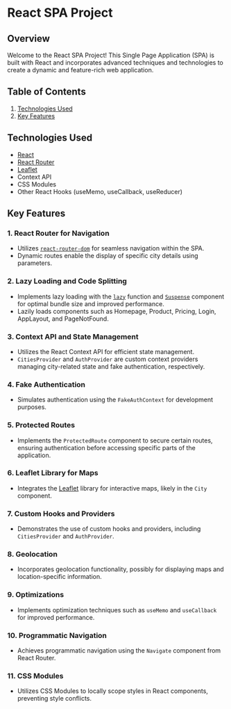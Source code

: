 # React SPA Project

## Overview

Welcome to the React SPA Project!
This Single Page Application (SPA) is built with React and incorporates advanced techniques and technologies to create a dynamic and feature-rich web application.

## Table of Contents

1. [Technologies Used](#technologies-used)
2. [Key Features](#key-features)

## Technologies Used

- [React](https://reactjs.org/)
- [React Router](https://reactrouter.com/)
- [Leaflet](https://leafletjs.com/)
- Context API
- CSS Modules
- Other React Hooks (useMemo, useCallback, useReducer)

## Key Features

### 1. React Router for Navigation

- Utilizes [`react-router-dom`](https://reactrouter.com/web/guides/quick-start) for seamless navigation within the SPA.
- Dynamic routes enable the display of specific city details using parameters.

### 2. Lazy Loading and Code Splitting

- Implements lazy loading with the [`lazy`](https://reactjs.org/docs/code-splitting.html#reactlazy) function and [`Suspense`](https://reactjs.org/docs/react-api.html#suspense) component for optimal bundle size and improved performance.
- Lazily loads components such as Homepage, Product, Pricing, Login, AppLayout, and PageNotFound.

### 3. Context API and State Management

- Utilizes the React Context API for efficient state management.
- `CitiesProvider` and `AuthProvider` are custom context providers managing city-related state and fake authentication, respectively.

### 4. Fake Authentication

- Simulates authentication using the `FakeAuthContext` for development purposes.

### 5. Protected Routes

- Implements the `ProtectedRoute` component to secure certain routes, ensuring authentication before accessing specific parts of the application.

### 6. Leaflet Library for Maps

- Integrates the [Leaflet](https://leafletjs.com/) library for interactive maps, likely in the `City` component.

### 7. Custom Hooks and Providers

- Demonstrates the use of custom hooks and providers, including `CitiesProvider` and `AuthProvider`.

### 8. Geolocation

- Incorporates geolocation functionality, possibly for displaying maps and location-specific information.

### 9. Optimizations

- Implements optimization techniques such as `useMemo` and `useCallback` for improved performance.

### 10. Programmatic Navigation

- Achieves programmatic navigation using the `Navigate` component from React Router.

### 11. CSS Modules

- Utilizes CSS Modules to locally scope styles in React components, preventing style conflicts.
